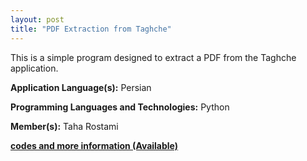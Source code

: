 ```yaml
---
layout: post
title: "PDF Extraction from Taghche"
---
```


This is a simple program designed to extract a PDF from the Taghche application.


**Application Language(s):** Persian

**Programming Languages and Technologies:** Python

**Member(s):** Taha Rostami

**[codes and more information (Available)](https://github.com/TahaRostami/get_my_pdf_from_taghche/tree/main)**
